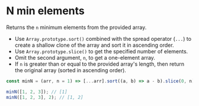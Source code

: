 # N min elements

Returns the `n` minimum elements from the provided array.

* Use `Array.prototype.sort()` combined with the spread operator (`...`) to create a shallow clone of the array and sort it in ascending order.
* Use `Array.prototype.slice()` to get the specified number of elements.
* Omit the second argument, `n`, to get a one-element array.
* If `n` is greater than or equal to the provided array's length, then return the original array (sorted in ascending order).

```js
const minN = (arr, n = 1) => [...arr].sort((a, b) => a - b).slice(0, n);
```

```js
minN([1, 2, 3]); // [1]
minN([1, 2, 3], 2); // [1, 2]
```
